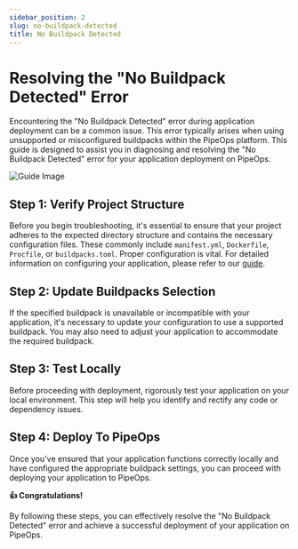 ```yaml
---
sidebar_position: 2
slug: no-buildpack-detected
title: No Buildpack Detected
---
```


# Resolving the "No Buildpack Detected" Error

Encountering the "No Buildpack Detected" error during application deployment can be a common issue. This error typically arises when using unsupported or misconfigured buildpacks within the PipeOps platform. This guide is designed to assist you in diagnosing and resolving the "No Buildpack Detected" error for your application deployment on PipeOps.

![Guide Image](https://pub-30c11acc143348fcae20835653c5514d.r2.dev//20/no_buildpack_error_cb08cf38b1.png)

## Step 1: Verify Project Structure

Before you begin troubleshooting, it's essential to ensure that your project adheres to the expected directory structure and contains the necessary configuration files. These commonly include `manifest.yml`, `Dockerfile`, `Procfile`, or `buildpacks.toml`. Proper configuration is vital. For detailed information on configuring your application, please refer to our [guide](https://pipeops.io/resources/guides).

## Step 2: Update Buildpacks Selection

If the specified buildpack is unavailable or incompatible with your application, it's necessary to update your configuration to use a supported buildpack. You may also need to adjust your application to accommodate the required buildpack.

## Step 3: Test Locally

Before proceeding with deployment, rigorously test your application on your local environment. This step will help you identify and rectify any code or dependency issues.

## Step 4: Deploy To PipeOps

Once you've ensured that your application functions correctly locally and have configured the appropriate buildpack settings, you can proceed with deploying your application to PipeOps.

**👍 Congratulations!**

By following these steps, you can effectively resolve the "No Buildpack Detected" error and achieve a successful deployment of your application on PipeOps.
